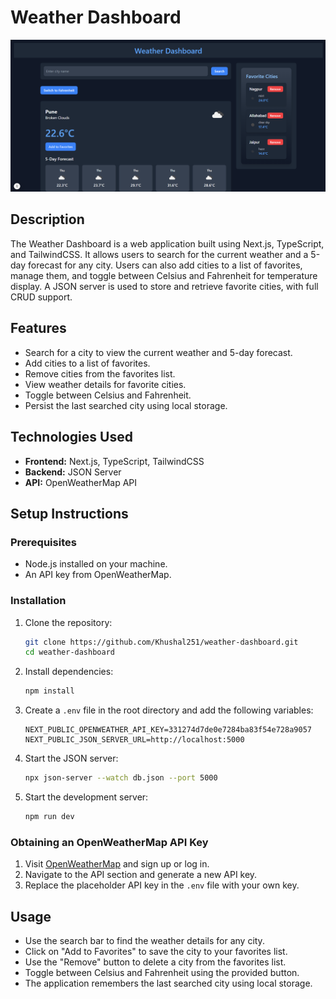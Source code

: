 # Weather Dashboard

![Weather Dashboard Screenshot](UI.PNG)

## Description
The Weather Dashboard is a web application built using Next.js, TypeScript, and TailwindCSS. It allows users to search for the current weather and a 5-day forecast for any city. Users can also add cities to a list of favorites, manage them, and toggle between Celsius and Fahrenheit for temperature display. A JSON server is used to store and retrieve favorite cities, with full CRUD support.

## Features
- Search for a city to view the current weather and 5-day forecast.
- Add cities to a list of favorites.
- Remove cities from the favorites list.
- View weather details for favorite cities.
- Toggle between Celsius and Fahrenheit.
- Persist the last searched city using local storage.

## Technologies Used
- **Frontend:** Next.js, TypeScript, TailwindCSS
- **Backend:** JSON Server
- **API:** OpenWeatherMap API

## Setup Instructions

### Prerequisites
- Node.js installed on your machine.
- An API key from OpenWeatherMap.

### Installation
1. Clone the repository:
   ```bash
   git clone https://github.com/Khushal251/weather-dashboard.git
   cd weather-dashboard
   ```
2. Install dependencies:
   ```bash
   npm install
   ```
3. Create a `.env` file in the root directory and add the following variables:
   ```env
   NEXT_PUBLIC_OPENWEATHER_API_KEY=331274d7de0e7284ba83f54e728a9057
   NEXT_PUBLIC_JSON_SERVER_URL=http://localhost:5000
   ```
4. Start the JSON server:
   ```bash
   npx json-server --watch db.json --port 5000
   ```
5. Start the development server:
   ```bash
   npm run dev
   ```

### Obtaining an OpenWeatherMap API Key
1. Visit [OpenWeatherMap](https://openweathermap.org/) and sign up or log in.
2. Navigate to the API section and generate a new API key.
3. Replace the placeholder API key in the `.env` file with your own key.

## Usage
- Use the search bar to find the weather details for any city.
- Click on "Add to Favorites" to save the city to your favorites list.
- Use the "Remove" button to delete a city from the favorites list.
- Toggle between Celsius and Fahrenheit using the provided button.
- The application remembers the last searched city using local storage.
